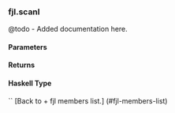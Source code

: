 ### fjl.scanl
@todo - Added documentation here.

#### Parameters

#### Returns
 
#### Haskell Type
``
[Back to  + fjl members list.]
(#fjl-members-list)
